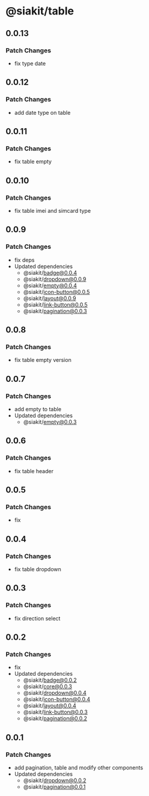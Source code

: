 # @siakit/table

## 0.0.13

### Patch Changes

- fix type date

## 0.0.12

### Patch Changes

- add date type on table

## 0.0.11

### Patch Changes

- fix table empty

## 0.0.10

### Patch Changes

- fix table imei and simcard type

## 0.0.9

### Patch Changes

- fix deps
- Updated dependencies
  - @siakit/badge@0.0.4
  - @siakit/dropdown@0.0.9
  - @siakit/empty@0.0.4
  - @siakit/icon-button@0.0.5
  - @siakit/layout@0.0.9
  - @siakit/link-button@0.0.5
  - @siakit/pagination@0.0.3

## 0.0.8

### Patch Changes

- fix table empty version

## 0.0.7

### Patch Changes

- add empty to table
- Updated dependencies
  - @siakit/empty@0.0.3

## 0.0.6

### Patch Changes

- fix table header

## 0.0.5

### Patch Changes

- fix

## 0.0.4

### Patch Changes

- fix table dropdown

## 0.0.3

### Patch Changes

- fix direction select

## 0.0.2

### Patch Changes

- fix
- Updated dependencies
  - @siakit/badge@0.0.2
  - @siakit/core@0.0.3
  - @siakit/dropdown@0.0.4
  - @siakit/icon-button@0.0.4
  - @siakit/layout@0.0.4
  - @siakit/link-button@0.0.3
  - @siakit/pagination@0.0.2

## 0.0.1

### Patch Changes

- add pagination, table and modify other components
- Updated dependencies
  - @siakit/dropdown@0.0.2
  - @siakit/pagination@0.0.1

